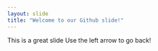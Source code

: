 ```yaml
---
layout: slide
title: "Welcome to our Github slide!"
---
```

This is a great slide
Use the left arrow to go back!
